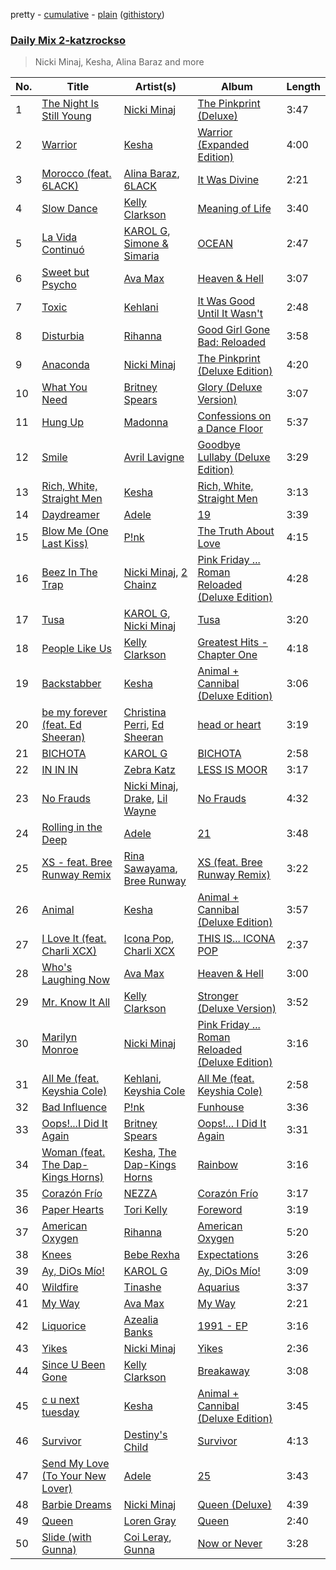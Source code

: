 pretty - [cumulative](https://github.com/catzs/spotify-playlist-archive/blob/master/playlists/cumulative/Daily%20Mix%202-katzrockso.md) - [plain](https://github.com/catzs/spotify-playlist-archive/blob/master/playlists/plain/37i9dQZF1E37tnnl8l6bPx) ([githistory](https://github.githistory.xyz/catzs/spotify-playlist-archive/blob/master/playlists/plain/37i9dQZF1E37tnnl8l6bPx))

### [Daily Mix 2-katzrockso](https://open.spotify.com/playlist/37i9dQZF1E37tnnl8l6bPx)

> Nicki Minaj, Kesha, Alina Baraz and more

| No. | Title | Artist(s) | Album | Length |
|---|---|---|---|---|
| 1 | [The Night Is Still Young](https://open.spotify.com/track/4bBrKDo8rchikwZOtmXbIH) | [Nicki Minaj](https://open.spotify.com/artist/0hCNtLu0JehylgoiP8L4Gh) | [The Pinkprint (Deluxe)](https://open.spotify.com/album/5ooCuPIk58IwSo6DRr1JCu) | 3:47 |
| 2 | [Warrior](https://open.spotify.com/track/5FDjzNkpT7volw6by5SvXg) | [Kesha](https://open.spotify.com/artist/6LqNN22kT3074XbTVUrhzX) | [Warrior (Expanded Edition)](https://open.spotify.com/album/5ZQB1ZQ2Yx9YT3nZlR2Pgu) | 4:00 |
| 3 | [Morocco (feat. 6LACK)](https://open.spotify.com/track/6cZCrWA68xFTljPmBHPlwJ) | [Alina Baraz](https://open.spotify.com/artist/6hfwwpXqZPRC9CsKI7qtv1), [6LACK](https://open.spotify.com/artist/4IVAbR2w4JJNJDDRFP3E83) | [It Was Divine](https://open.spotify.com/album/0nmCwOAFeqD69X1MWwKTS6) | 2:21 |
| 4 | [Slow Dance](https://open.spotify.com/track/6i7ZCerJICjhpbisBz1Lw4) | [Kelly Clarkson](https://open.spotify.com/artist/3BmGtnKgCSGYIUhmivXKWX) | [Meaning of Life](https://open.spotify.com/album/6GBu7GU6dztLYlZuUHiwA2) | 3:40 |
| 5 | [La Vida Continuó](https://open.spotify.com/track/6NUDfOCXlQT0RIuYJCXbfe) | [KAROL G](https://open.spotify.com/artist/790FomKkXshlbRYZFtlgla), [Simone & Simaria](https://open.spotify.com/artist/0MInKJqZscEeNc5K3K0mkE) | [OCEAN](https://open.spotify.com/album/4i5b4YWuMtneUSvQPONwzK) | 2:47 |
| 6 | [Sweet but Psycho](https://open.spotify.com/track/3tNE4i6TBqMdyTZxHDAn9B) | [Ava Max](https://open.spotify.com/artist/4npEfmQ6YuiwW1GpUmaq3F) | [Heaven & Hell](https://open.spotify.com/album/6B1U2tJse7tS9Yi4VJjZAA) | 3:07 |
| 7 | [Toxic](https://open.spotify.com/track/5nexAvWNhwg51EavnDgViy) | [Kehlani](https://open.spotify.com/artist/0cGUm45nv7Z6M6qdXYQGTX) | [It Was Good Until It Wasn't](https://open.spotify.com/album/6ROLwnmW9pOioLned0DaP3) | 2:48 |
| 8 | [Disturbia](https://open.spotify.com/track/2VOomzT6VavJOGBeySqaMc) | [Rihanna](https://open.spotify.com/artist/5pKCCKE2ajJHZ9KAiaK11H) | [Good Girl Gone Bad: Reloaded](https://open.spotify.com/album/3JSWZWeTHF4HDGt5Eozdy7) | 3:58 |
| 9 | [Anaconda](https://open.spotify.com/track/7zycSpvjDcqh6YT1FEl2kY) | [Nicki Minaj](https://open.spotify.com/artist/0hCNtLu0JehylgoiP8L4Gh) | [The Pinkprint (Deluxe Edition)](https://open.spotify.com/album/5qs8T6ZHSrnllnOuUk6muC) | 4:20 |
| 10 | [What You Need](https://open.spotify.com/track/3edcgP9BqXAwdyhblIiASA) | [Britney Spears](https://open.spotify.com/artist/26dSoYclwsYLMAKD3tpOr4) | [Glory (Deluxe Version)](https://open.spotify.com/album/7gALIuQHKvpZR8EtbNZ7qK) | 3:07 |
| 11 | [Hung Up](https://open.spotify.com/track/3850dYVgOFIXJh5U4BFEWH) | [Madonna](https://open.spotify.com/artist/6tbjWDEIzxoDsBA1FuhfPW) | [Confessions on a Dance Floor](https://open.spotify.com/album/1hg0pQJLE9dzfT1kgZtDPr) | 5:37 |
| 12 | [Smile](https://open.spotify.com/track/6DC2lFphCOFtzm9SDYIlBX) | [Avril Lavigne](https://open.spotify.com/artist/0p4nmQO2msCgU4IF37Wi3j) | [Goodbye Lullaby (Deluxe Edition)](https://open.spotify.com/album/5fLRX0J2UtRqgj9ZfILpC6) | 3:29 |
| 13 | [Rich, White, Straight Men](https://open.spotify.com/track/0esnwtbSdqUZQoboUvApH4) | [Kesha](https://open.spotify.com/artist/6LqNN22kT3074XbTVUrhzX) | [Rich, White, Straight Men](https://open.spotify.com/album/6NJmjZujhnagHmF7Psfzmn) | 3:13 |
| 14 | [Daydreamer](https://open.spotify.com/track/4exfI4lpJYg1qAqZL8w62q) | [Adele](https://open.spotify.com/artist/4dpARuHxo51G3z768sgnrY) | [19](https://open.spotify.com/album/1ydnyXPdmHrWXqXDgtQCPf) | 3:39 |
| 15 | [Blow Me (One Last Kiss)](https://open.spotify.com/track/6LS6pltO7YBgjwNVhxMwtp) | [P!nk](https://open.spotify.com/artist/1KCSPY1glIKqW2TotWuXOR) | [The Truth About Love](https://open.spotify.com/album/2rBb9rAEuMC8VH9uk7js3e) | 4:15 |
| 16 | [Beez In The Trap](https://open.spotify.com/track/3A0CjqZ5uOrrJrfEPq90HZ) | [Nicki Minaj](https://open.spotify.com/artist/0hCNtLu0JehylgoiP8L4Gh), [2 Chainz](https://open.spotify.com/artist/17lzZA2AlOHwCwFALHttmp) | [Pink Friday ... Roman Reloaded (Deluxe Edition)](https://open.spotify.com/album/2D2rriWruRrRFq2AAholPp) | 4:28 |
| 17 | [Tusa](https://open.spotify.com/track/7k4t7uLgtOxPwTpFmtJNTY) | [KAROL G](https://open.spotify.com/artist/790FomKkXshlbRYZFtlgla), [Nicki Minaj](https://open.spotify.com/artist/0hCNtLu0JehylgoiP8L4Gh) | [Tusa](https://open.spotify.com/album/7mKevNHhVnZER3BLgI8O4F) | 3:20 |
| 18 | [People Like Us](https://open.spotify.com/track/6tFeZgmfkspHPH33MWe3m0) | [Kelly Clarkson](https://open.spotify.com/artist/3BmGtnKgCSGYIUhmivXKWX) | [Greatest Hits - Chapter One](https://open.spotify.com/album/4S08bOIf2PHzp2bmP0mdaV) | 4:18 |
| 19 | [Backstabber](https://open.spotify.com/track/74geqBuxFCDmjvHD70ntif) | [Kesha](https://open.spotify.com/artist/6LqNN22kT3074XbTVUrhzX) | [Animal + Cannibal (Deluxe Edition)](https://open.spotify.com/album/4HD4hyCi2n5gc5yyRVnirU) | 3:06 |
| 20 | [be my forever (feat. Ed Sheeran)](https://open.spotify.com/track/7wlUU1sJ9Md89P1xgLyUGV) | [Christina Perri](https://open.spotify.com/artist/7H55rcKCfwqkyDFH9wpKM6), [Ed Sheeran](https://open.spotify.com/artist/6eUKZXaKkcviH0Ku9w2n3V) | [head or heart](https://open.spotify.com/album/74PXwYZw2Z5UF6keoLp8qH) | 3:19 |
| 21 | [BICHOTA](https://open.spotify.com/track/7vrJn5hDSXRmdXoR30KgF1) | [KAROL G](https://open.spotify.com/artist/790FomKkXshlbRYZFtlgla) | [BICHOTA](https://open.spotify.com/album/6LO6I2uJMkc0u7GHBYHa4Y) | 2:58 |
| 22 | [IN IN IN](https://open.spotify.com/track/6s5fztn7rjtRs2gGdP9n7t) | [Zebra Katz](https://open.spotify.com/artist/5Tz4zMiRWqiQVAymWZz99a) | [LESS IS MOOR](https://open.spotify.com/album/37g7rTlnjZwOK0S3GOKPO3) | 3:17 |
| 23 | [No Frauds](https://open.spotify.com/track/7KcGEssn7BnJdTgildK5y0) | [Nicki Minaj](https://open.spotify.com/artist/0hCNtLu0JehylgoiP8L4Gh), [Drake](https://open.spotify.com/artist/3TVXtAsR1Inumwj472S9r4), [Lil Wayne](https://open.spotify.com/artist/55Aa2cqylxrFIXC767Z865) | [No Frauds](https://open.spotify.com/album/40l9uf8fvmVzRRXQCVwhOJ) | 4:32 |
| 24 | [Rolling in the Deep](https://open.spotify.com/track/1CkvWZme3pRgbzaxZnTl5X) | [Adele](https://open.spotify.com/artist/4dpARuHxo51G3z768sgnrY) | [21](https://open.spotify.com/album/1azUkThwd2HfUDdeNeT147) | 3:48 |
| 25 | [XS - feat. Bree Runway Remix](https://open.spotify.com/track/6e8XjtFJ10dhq209TODb7l) | [Rina Sawayama](https://open.spotify.com/artist/2KEqzdPS7M5YwGmiuPTdr5), [Bree Runway](https://open.spotify.com/artist/58hqTaCiqGrMsNmmm3qL7w) | [XS (feat. Bree Runway Remix)](https://open.spotify.com/album/5PswEdKFoKGIP9G62tvBVr) | 3:22 |
| 26 | [Animal](https://open.spotify.com/track/2KtiCEhHce9fwSPx1Eo8fO) | [Kesha](https://open.spotify.com/artist/6LqNN22kT3074XbTVUrhzX) | [Animal + Cannibal (Deluxe Edition)](https://open.spotify.com/album/4HD4hyCi2n5gc5yyRVnirU) | 3:57 |
| 27 | [I Love It (feat. Charli XCX)](https://open.spotify.com/track/2U8NXPTXZWG2O0ye2sYRiH) | [Icona Pop](https://open.spotify.com/artist/1VBflYyxBhnDc9uVib98rw), [Charli XCX](https://open.spotify.com/artist/25uiPmTg16RbhZWAqwLBy5) | [THIS IS... ICONA POP](https://open.spotify.com/album/3qpAHoOLWeXRNTaGzeYf13) | 2:37 |
| 28 | [Who's Laughing Now](https://open.spotify.com/track/2ICse7t8MB60EFk6o9aUyw) | [Ava Max](https://open.spotify.com/artist/4npEfmQ6YuiwW1GpUmaq3F) | [Heaven & Hell](https://open.spotify.com/album/6B1U2tJse7tS9Yi4VJjZAA) | 3:00 |
| 29 | [Mr. Know It All](https://open.spotify.com/track/7uRznL3LcuazKpwCTpDltz) | [Kelly Clarkson](https://open.spotify.com/artist/3BmGtnKgCSGYIUhmivXKWX) | [Stronger (Deluxe Version)](https://open.spotify.com/album/1MNvMtEmMMdBXZBDcFNcWj) | 3:52 |
| 30 | [Marilyn Monroe](https://open.spotify.com/track/3MP34wcXMIH08bnwuoXKJw) | [Nicki Minaj](https://open.spotify.com/artist/0hCNtLu0JehylgoiP8L4Gh) | [Pink Friday ... Roman Reloaded (Deluxe Edition)](https://open.spotify.com/album/2D2rriWruRrRFq2AAholPp) | 3:16 |
| 31 | [All Me (feat. Keyshia Cole)](https://open.spotify.com/track/3ucRKbRlikYHyoI17gfR0c) | [Kehlani](https://open.spotify.com/artist/0cGUm45nv7Z6M6qdXYQGTX), [Keyshia Cole](https://open.spotify.com/artist/1vfezMIyCr4XUdYRaKIKi3) | [All Me (feat. Keyshia Cole)](https://open.spotify.com/album/2bxcNajPY3MT1I4LuGJCOX) | 2:58 |
| 32 | [Bad Influence](https://open.spotify.com/track/06NfzRcjMmcxUkZ65r5T9g) | [P!nk](https://open.spotify.com/artist/1KCSPY1glIKqW2TotWuXOR) | [Funhouse](https://open.spotify.com/album/0wcuOAo2w5jxwp7N57QKNN) | 3:36 |
| 33 | [Oops!...I Did It Again](https://open.spotify.com/track/6naxalmIoLFWR0siv8dnQQ) | [Britney Spears](https://open.spotify.com/artist/26dSoYclwsYLMAKD3tpOr4) | [Oops!... I Did It Again](https://open.spotify.com/album/5PmgtkodFl2Om3hMXONDll) | 3:31 |
| 34 | [Woman (feat. The Dap-Kings Horns)](https://open.spotify.com/track/1kJtfldK9F7XmsSiSNlbth) | [Kesha](https://open.spotify.com/artist/6LqNN22kT3074XbTVUrhzX), [The Dap-Kings Horns](https://open.spotify.com/artist/4LFgxG38Y0l4Fo1gdQelay) | [Rainbow](https://open.spotify.com/album/1IYVB8NfiRqhdZlTxjspNh) | 3:16 |
| 35 | [Corazón Frío](https://open.spotify.com/track/1XVBdk0jpE3uyAtB0Thofz) | [NEZZA](https://open.spotify.com/artist/0cRKBhWUTEtR1vmA06kVKz) | [Corazón Frío](https://open.spotify.com/album/038SsNzMSSQvKXYPYaBrzi) | 3:17 |
| 36 | [Paper Hearts](https://open.spotify.com/track/4X8jImpljCdt2eDge8OzoQ) | [Tori Kelly](https://open.spotify.com/artist/1vSN1fsvrzpbttOYGsliDr) | [Foreword](https://open.spotify.com/album/44D28vK3JSIQ7oQNAfoeBD) | 3:19 |
| 37 | [American Oxygen](https://open.spotify.com/track/539HpTjkmnhbPn3p7mjByN) | [Rihanna](https://open.spotify.com/artist/5pKCCKE2ajJHZ9KAiaK11H) | [American Oxygen](https://open.spotify.com/album/1jzR3xpKcncJ1GBBucctXP) | 5:20 |
| 38 | [Knees](https://open.spotify.com/track/7IOxauZfx5l18mYfX0GZm6) | [Bebe Rexha](https://open.spotify.com/artist/64M6ah0SkkRsnPGtGiRAbb) | [Expectations](https://open.spotify.com/album/4TOkZvtqNpg5UHyGxCn0mS) | 3:26 |
| 39 | [Ay, DiOs Mío!](https://open.spotify.com/track/7x4ASXYEKfQBCewcZhK776) | [KAROL G](https://open.spotify.com/artist/790FomKkXshlbRYZFtlgla) | [Ay, DiOs Mío!](https://open.spotify.com/album/1mMUBQXa70gHyUjK0Q0u63) | 3:09 |
| 40 | [Wildfire](https://open.spotify.com/track/6EHszOA82EUuI3viOlIUDu) | [Tinashe](https://open.spotify.com/artist/0NIIxcxNHmOoyBx03SfTCD) | [Aquarius](https://open.spotify.com/album/6zXUDBGLbrB9Kgkw2Y3F7L) | 3:37 |
| 41 | [My Way](https://open.spotify.com/track/3gJ6t0HKTMto4Aq3sXJVk2) | [Ava Max](https://open.spotify.com/artist/4npEfmQ6YuiwW1GpUmaq3F) | [My Way](https://open.spotify.com/album/2TBHFQH8Tb6NbgiVkm12S1) | 2:21 |
| 42 | [Liquorice](https://open.spotify.com/track/3LmlegS3av5opwiIMVDbgI) | [Azealia Banks](https://open.spotify.com/artist/7gRhy3MIPHQo5CXYfWaw9I) | [1991 - EP](https://open.spotify.com/album/5fkZoSOBJyj0PaDo1LUabM) | 3:16 |
| 43 | [Yikes](https://open.spotify.com/track/75dLEqanQTupF3dtP9exT5) | [Nicki Minaj](https://open.spotify.com/artist/0hCNtLu0JehylgoiP8L4Gh) | [Yikes](https://open.spotify.com/album/2IvvAdx63KEfVHPAvYdQ1O) | 2:36 |
| 44 | [Since U Been Gone](https://open.spotify.com/track/3xrn9i8zhNZsTtcoWgQEAd) | [Kelly Clarkson](https://open.spotify.com/artist/3BmGtnKgCSGYIUhmivXKWX) | [Breakaway](https://open.spotify.com/album/5gDAEao3VxFdbm8vS0koQq) | 3:08 |
| 45 | [c u next tuesday](https://open.spotify.com/track/4l7Hq94WH771IXSYFSusGi) | [Kesha](https://open.spotify.com/artist/6LqNN22kT3074XbTVUrhzX) | [Animal + Cannibal (Deluxe Edition)](https://open.spotify.com/album/4HD4hyCi2n5gc5yyRVnirU) | 3:45 |
| 46 | [Survivor](https://open.spotify.com/track/7qtAgn9mwxygsPOsUDVRRt) | [Destiny's Child](https://open.spotify.com/artist/1Y8cdNmUJH7yBTd9yOvr5i) | [Survivor](https://open.spotify.com/album/0IVseR3zfrrInlKJQNh294) | 4:13 |
| 47 | [Send My Love (To Your New Lover)](https://open.spotify.com/track/4BHzQ9C00ceJxfG16AlNWb) | [Adele](https://open.spotify.com/artist/4dpARuHxo51G3z768sgnrY) | [25](https://open.spotify.com/album/0K4pIOOsfJ9lK8OjrZfXzd) | 3:43 |
| 48 | [Barbie Dreams](https://open.spotify.com/track/28eiD8ukLWhTvoDm1ZFPK0) | [Nicki Minaj](https://open.spotify.com/artist/0hCNtLu0JehylgoiP8L4Gh) | [Queen (Deluxe)](https://open.spotify.com/album/6zA5X3CQ5rgLKhTobyV5Id) | 4:39 |
| 49 | [Queen](https://open.spotify.com/track/53b4d9jHQZq89EtQxwUURr) | [Loren Gray](https://open.spotify.com/artist/3MbrazQE12UdSdFunXcft1) | [Queen](https://open.spotify.com/album/5acYgqkqRhxgbeRzHqIIqv) | 2:40 |
| 50 | [Slide (with Gunna)](https://open.spotify.com/track/5zYmGeAGeqM4pA4jb64NHI) | [Coi Leray](https://open.spotify.com/artist/6AMd49uBDJfhf30Ak2QR5s), [Gunna](https://open.spotify.com/artist/2hlmm7s2ICUX0LVIhVFlZQ) | [Now or Never](https://open.spotify.com/album/1H9q5lbH1sO7Xn1W27Ms8G) | 3:28 |